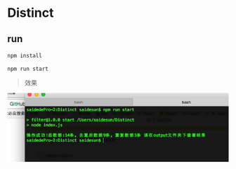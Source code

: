 # Distinct

## run

```
npm install
```

```
npm run start

```

>效果

![image](https://raw.githubusercontent.com/zlx362211854/Distinct/master/image/example.png)
